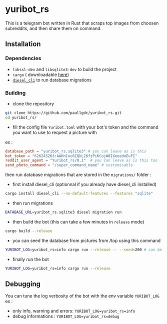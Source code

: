 # yuribot_rs

This is a telegram bot written in Rust that scraps top images from choosen subreddits, and then share them on command.

## Installation

### Dependencies

* `libssl-dev` and `libsqlite3-dev` to build the project
* `cargo` ( downloadable [here](https://rustup.rs/))
* [`diesel_cli`](https://github.com/diesel-rs/diesel/tree/master/diesel_cli) to run database migrations

### Building

* clone the repository

```sh
git clone https://github.com/paullgdc/yuribot_rs.git
cd yuribot_rs/
```

* fill the config file `Yuribot.toml` with your bot's token and the command you want to use to request a picture with

ex :

```toml
database_path = "yuribot_rs.sqlite3" # you can leave as is this
bot_token = "626245263:AAHnIxc6IQkL26fzPiKCojW8IXeoedoEuFI"
reddit_user_agent = "Yuribot_rs/0.1"  # you can leave as is this too
send_photo_command = "/super_command_name" # customisable
```

then run database migrations that are stored in the `migrations/` folder :

* first install diesel_cli (optionnal if you already have diesel_cli installed)

```sh
cargo install diesel_cli --no-default-features --features "sqlite"
```

* then run migrations

```sh
DATABASE_URL=yuribot_rs.sqlite3 diesel migration run
```

* then build the bot (this can take a few minutes in `release` mode)

```sh
cargo build --release
```

* you can seed the database from pictures from /top using this command

```sh
YURIBOT_LOG=yuribot_rs=info cargo run --release -- --seed=200 # can be more than 200 if you need
```

* finally run the bot

```sh
YURIBOT_LOG=yuribot_rs=info cargo run --release
```

## Debugging

You can tune the log verbosity of the bot with the env variable `YURIBOT_LOG`
ex :
* only info,  warning and errors: `YURIBOT_LOG=yuribot_rs=info`
* debug informations : `YURIBOT_LOG=yuribot_rs=debug`
